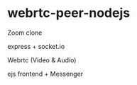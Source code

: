 # webrtc-peer-nodejs

Zoom clone

express + socket.io

Webrtc (Video & Audio)

ejs frontend + Messenger

